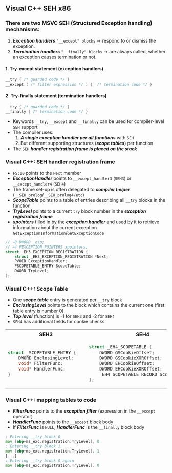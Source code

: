 ## Visual C++ SEH x86

### There are two MSVC SEH (Structured Exception handling) mechanisms:
1. **_Exception handlers_** `"__except" blocks` -> respond to or dismiss the exception.
2. **_Termination handlers_** `"__finally" blocks` -> are always called, whether an exception causes termination or not.

#### 1. Try-except statement (exception handlers)
```c++
__try { /* guarded code */ }
__except ( /* filter expression */ ) {  /* termination code */ }
```
#### 2. Try-finally statement (termination handlers)
```c++
__try { /* guarded code */ }
__finally { /* termination code */ }
```

* Keywords `__try`, `__except` and `__finally` can be used for compiler-level `SEH` support
* The compiler uses:
    1. **_A single exception handler per all functions_** with `SEH`
    2. But different supporting structures (**_scope tables_**) per function
* The `SEH` **_handler registration frame is placed on the stack_**

### Visual C++: SEH handler registration frame

* `FS:00` points to the `Next` member
* **_ExceptionHandler_** points to `__except_handler3` (`SEH3`) or `__except_handler4` (`SEH4`)
* The frame set-up is often delegated to **_compiler helper_** (`__SEH_prolog`/`__SEH_prolog4/etc`)
* **_ScopeTable_** points to a table of entries describing all `__try` blocks in the function
* **_TryLevel_** points to a current `try` block number in the **_exception registration frame_**
*  **_xpointers_** filled in by the **_exception handler_** and used by it to retrieve information about the current exception `GetExceptionInformation`/`GetExceptionCode`
```c++
// -8 DWORD _esp;
// -4 PEXCEPTION_POINTERS xpointers;
struct _EH3_EXCEPTION_REGISTRATION {
    struct _EH3_EXCEPTION_REGISTRATION *Next;
    PVOID ExceptionHandler;
    PSCOPETABLE_ENTRY ScopeTable;
    DWORD TryLevel;
};
```
### Visual C++: Scope Table
* One **_scope table_** entry is generated per `__try` block
* **_EnclosingLevel_** points to the block which contains the current one (first table entry is number 0)
* **_Top level_** (function) is -1 for `SEH3` and -2 for `SEH4`
* `SEH4` has additional fields for cookie checks

<table> 
<tr>
    <th> SEH3 </th>
    <th> SEH4 </th>
</tr>
<tr>
<td>

```c++
struct _SCOPETABLE_ENTRY {   
    DWORD EnclosingLevel;
    void* FilterFunc;
    void* HandlerFunc;
}
```

</td>
<td>

```c++
struct _EH4_SCOPETABLE {
    DWORD GSCookieOffset;
    DWORD GSCookieXOROffset;
    DWORD EHCookieOffset;
    DWORD EHCookieXOROffset;
    _EH4_SCOPETABLE_RECORD ScopeRecord[];
};
```

</td>
</tr>
</table>

### Visual C++: mapping tables to code
* **_FilterFunc_** points to the **_exception filter_** (expression in the `__except` operator)
* **_HandlerFunc_** points to the `__except` block body
* If **_FilterFunc_** is `NULL`, **_HandlerFunc_** is the `__finally` block body

```asm
; Entering __try block 0
mov [ebp+ms_exc.registration.TryLevel], 0
; Entering __try block 1
mov [ebp+ms_exc.registration.TryLevel], 1
[...]
; Entering __try block 0 again
mov [ebp+ms_exc.registration.TryLevel], 0
```